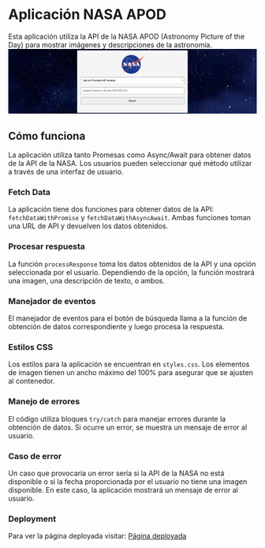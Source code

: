 # Aplicación NASA APOD

Esta aplicación utiliza la API de la NASA APOD (Astronomy Picture of the Day) para mostrar imágenes y descripciones de la astronomía.
![Imagen de la Pagina](img/pagina.png)


## Cómo funciona

La aplicación utiliza tanto Promesas como Async/Await para obtener datos de la API de la NASA. Los usuarios pueden seleccionar qué método utilizar a través de una interfaz de usuario.

### Fetch Data

La aplicación tiene dos funciones para obtener datos de la API: `fetchDataWithPromise` y `fetchDataWithAsyncAwait`. Ambas funciones toman una URL de API y devuelven los datos obtenidos.

### Procesar respuesta

La función `processResponse` toma los datos obtenidos de la API y una opción seleccionada por el usuario. Dependiendo de la opción, la función mostrará una imagen, una descripción de texto, o ambos.

### Manejador de eventos

El manejador de eventos para el botón de búsqueda llama a la función de obtención de datos correspondiente y luego procesa la respuesta.

### Estilos CSS

Los estilos para la aplicación se encuentran en `styles.css`. Los elementos de imagen tienen un ancho máximo del 100% para asegurar que se ajusten al contenedor.

### Manejo de errores

El código utiliza bloques `try/catch` para manejar errores durante la obtención de datos. Si ocurre un error, se muestra un mensaje de error al usuario.

### Caso de error

Un caso que provocaría un error sería si la API de la NASA no está disponible o si la fecha proporcionada por el usuario no tiene una imagen disponible. En este caso, la aplicación mostrará un mensaje de error al usuario.

### Deployment

Para ver la página deployada visitar: [Página deployada](https://gonzgimnzjavier.github.io/NASA-API/)
